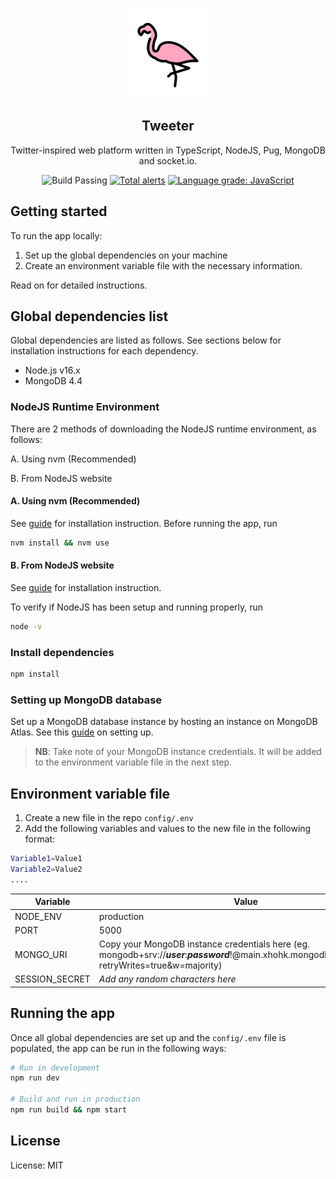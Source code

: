 <p align="center">
    <img src="public/assets/icons/flamingo.svg" />
    <h2 align="center">Tweeter</h2>
    <p align="center">Twitter-inspired web platform written in TypeScript, NodeJS, Pug, MongoDB and socket.io.</p>
</p>
<p align="center">
    <img alt="Build Passing" src="https://github.com/don-tay/tweeter/actions/workflows/build.yaml/badge.svg" />
    <a href="https://lgtm.com/projects/g/don-tay/tweeter/alerts/"><img alt="Total alerts" src="https://img.shields.io/lgtm/alerts/g/don-tay/tweeter.svg?logo=lgtm&logoWidth=18"/></a>
    <a href="https://lgtm.com/projects/g/don-tay/tweeter/context:javascript"><img alt="Language grade: JavaScript" src="https://img.shields.io/lgtm/grade/javascript/g/don-tay/tweeter.svg?logo=lgtm&logoWidth=18"/></a>
</p>

## Getting started

To run the app locally:

1. Set up the global dependencies on your machine
2. Create an environment variable file with the necessary information.

Read on for detailed instructions.

## Global dependencies list

Global dependencies are listed as follows. See sections below for installation instructions for each dependency.

-   Node.js v16.x
-   MongoDB 4.4

### NodeJS Runtime Environment

There are 2 methods of downloading the NodeJS runtime environment, as follows:

A. Using nvm (Recommended)

B. From NodeJS website

#### A. Using nvm (Recommended)

See [guide](https://github.com/nvm-sh/nvm#installing-and-updating) for installation instruction. Before running the app, run

```bash
nvm install && nvm use
```

#### B. From NodeJS website

See [guide](https://nodejs.org/en/download/) for installation instruction.

To verify if NodeJS has been setup and running properly, run

```bash
node -v
```

### Install dependencies

```bash
npm install
```

### Setting up MongoDB database

Set up a MongoDB database instance by hosting an instance on MongoDB Atlas. See this [guide](https://docs.atlas.mongodb.com/getting-started/) on setting up.

> **NB**: Take note of your MongoDB instance credentials. It will be added to the environment variable file in the next step.

## Environment variable file

1. Create a new file in the repo `config/.env`
2. Add the following variables and values to the new file in the following format:

```bash
Variable1=Value1
Variable2=Value2
....
```

| Variable       | Value                                                                                                                                                       |
| -------------- | ----------------------------------------------------------------------------------------------------------------------------------------------------------- |
| NODE_ENV       | production                                                                                                                                                  |
| PORT           | 5000                                                                                                                                                        |
| MONGO_URI      | Copy your MongoDB instance credentials here (eg. mongodb+srv://**_user_**:**_password_**!@main.xhohk.mongodb.net/**_db_name_**?retryWrites=true&w=majority) |
| SESSION_SECRET | _Add any random characters here_                                                                                                                            |

## Running the app

Once all global dependencies are set up and the `config/.env` file is populated, the app can be run in the following ways:

```bash
# Run in development
npm run dev

# Build and run in production
npm run build && npm start
```

## License

License: MIT
